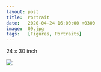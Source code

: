 ```yaml
---
layout: post
title:  Portrait
date:   2020-04-24 16:00:00 +0300
image:  09.jpg
tags:   [Figures, Portraits]
---
```


24 x 30 inch

![]({{site.baseurl}}/img/09.jpg)


